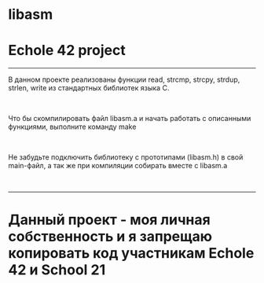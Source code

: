 # libasm
# Echole 42 project

<hr>

<div>
<p>В данном проекте реализованы функции read, strcmp, strcpy, strdup, strlen, write из стандартных библиотек языка C.</p>
<br>
<p>Что бы скомпилировать файл libasm.a и начать работать с описанными функциями, выполните команду make</p>
<br>
<p>Не забудьте подключить библиотеку с прототипами (libasm.h) в свой main-файл, а так же при компиляции собирать вместе с libasm.a</p>
<br>
<hr>

# Данный проект - моя личная собственность и я запрещаю копировать код участникам Echole 42  и School 21
